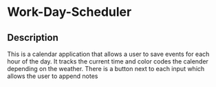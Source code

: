 # Work-Day-Scheduler

## Description

This is a calendar application that allows a user to save events for each hour of the day.
It tracks the current time and color codes the calender depending on the weather.
There is a button next to each input which allows the user to append notes
